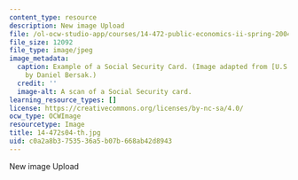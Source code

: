 ```yaml
---
content_type: resource
description: New image Upload
file: /ol-ocw-studio-app/courses/14-472-public-economics-ii-spring-2004/c0a2a8b3753536a5b07b668ab42d8943_14-472s04-th.jpg
file_size: 12092
file_type: image/jpeg
image_metadata:
  caption: Example of a Social Security Card. (Image adapted from [U.S. Social Security](http://www.ssa.gov/)
    by Daniel Bersak.)
  credit: ''
  image-alt: A scan of a Social Security card.
learning_resource_types: []
license: https://creativecommons.org/licenses/by-nc-sa/4.0/
ocw_type: OCWImage
resourcetype: Image
title: 14-472s04-th.jpg
uid: c0a2a8b3-7535-36a5-b07b-668ab42d8943
---
```

New image Upload